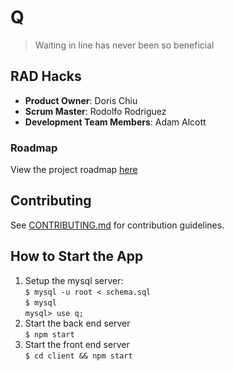 # Q

> Waiting in line has never been so beneficial

## RAD Hacks

  - __Product Owner__: Doris Chiu
  - __Scrum Master__: Rodolfo Rodriguez
  - __Development Team Members__: Adam Alcott

### Roadmap

View the project roadmap [here](LINK_TO_PROJECT_ISSUES)


## Contributing

See [CONTRIBUTING.md](_CONTRIBUTING.md) for contribution guidelines.

## How to Start the App
1) Setup the mysql server:  
  `$ mysql -u root < schema.sql`  
  `$ mysql`  
  `mysql> use q;`  
2) Start the back end server  
   `$ npm start`  
3) Start the front end server  
   `$ cd client && npm start`  
